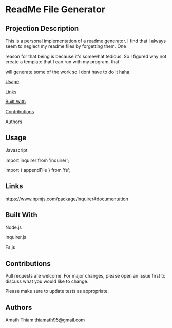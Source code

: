 # ReadMe File Generator 

## Projection Description 

This is a personal implementation of a readme generator. I find that I always seem to neglect my readme files by forgetting them. One

reason for that being is because it's somewhat tedious. So I figured why not create a template that I can run with my program, that

will generate some of the work so I dont have to do it haha.


[Usage](#usage)

[Links](#links)


[Built With](#built-with)

[Contributions](#contribtutions)

[Authors](#authors)


## Usage

Javascript
 
import inquirer from 'inquirer';


import { appendFile } from 'fs';



## Links 
https://www.npmjs.com/package/inquirer#documentation
## Built With 

Node.js

Inquirer.js

Fs.js

## Contributions

Pull requests are welcome. For major changes, please open an issue first to discuss what you would like to change.

Please make sure to update tests as appropriate.

## Authors 
Amath Thiam 
thiamath95@gmail.com
